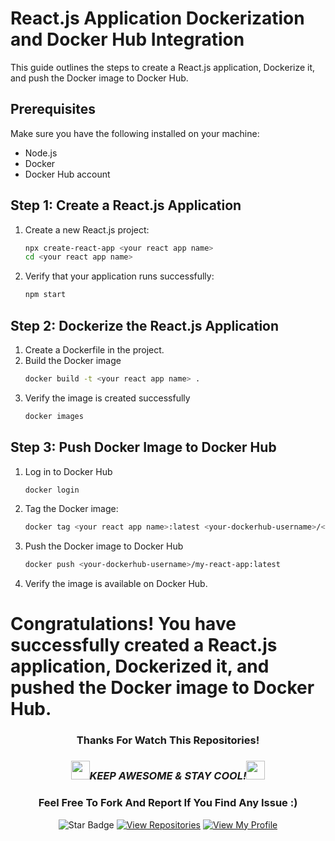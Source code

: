 # React.js Application Dockerization and Docker Hub Integration

This guide outlines the steps to create a React.js application, Dockerize it, and push the Docker image to Docker Hub.

## Prerequisites

Make sure you have the following installed on your machine:

- Node.js
- Docker
- Docker Hub account

## Step 1: Create a React.js Application

1. Create a new React.js project:
   ```bash
   npx create-react-app <your react app name>
   cd <your react app name>
2. Verify that your application runs successfully:
   ```bash 
   npm start

## Step 2: Dockerize the React.js Application
 1. Create a Dockerfile in the project.
 2. Build the Docker image
    ```bash
    docker build -t <your react app name> .
3. Verify the image is created successfully
   ```bash
   docker images
## Step 3: Push Docker Image to Docker Hub
1. Log in to Docker Hub
   ```bash
   docker login
2. Tag the Docker image:
   ```bash
   docker tag <your react app name>:latest <your-dockerhub-username>/<your react app name>:latest
3. Push the Docker image to Docker Hub
   ```bash
   docker push <your-dockerhub-username>/my-react-app:latest
4. Verify the image is available on Docker Hub.

# Congratulations! You have successfully created a React.js application, Dockerized it, and pushed the Docker image to Docker Hub.

<div align="center">
 
### Thanks For Watch This Repositories!

### <img src="https://media.giphy.com/media/WUlplcMpOCEmTGBtBW/giphy.gif" width="30"><i>KEEP AWESOME & STAY COOL!</i><img src="https://media.giphy.com/media/WUlplcMpOCEmTGBtBW/giphy.gif" width="30">

### Feel Free To Fork And Report If You Find Any Issue :)

![Star Badge](https://img.shields.io/static/v1?label=%F0%9F%8C%9F&message=If%20Useful&style=style=flat&color=BC4E99)
[![View Repositories](https://img.shields.io/badge/View-My_Repositories-blue?logo=GitHub)](https://github.com/iamvikramkumar?tab=repositories)
[![View My Profile](https://img.shields.io/badge/View-My_Profile-green?logo=GitHub)](https://github.com/iamvikramkumar)
</div>


